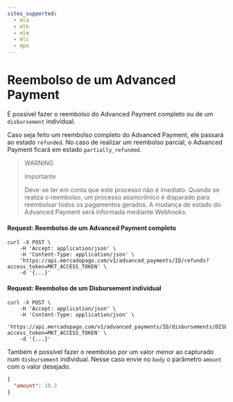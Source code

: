 ```yaml
---
sites_supported:
  - mla
  - mlb
  - mlm
  - mlc
  - mpe
---
```


# Reembolso de um Advanced Payment

É possível fazer o reembolso do Advanced Payment completo ou de um `disbursement` individual.

Caso seja feito um reembolso completo do Advanced Payment, ele passará ao estado `refunded`. No caso de realizar um reembolso parcial, o Advanced Payment ficará em estado `partially_refunded`.

> WARNING
>
> Importante
>
> Deve-se ter em conta que este processo não é imediato. Quando se realiza o reembolso, um processo assincrônico é disparado para reembolsar todos os pagamentos gerados. A mudança de estado do Advanced Payment será informada mediante Webhooks.

#### Request: Reembolso de um Advanced Payment completo
```curl
curl -X POST \
    -H 'Accept: application/json' \
    -H 'Content-Type: application/json' \
    'https://api.mercadopago.com/v1/advanced_payments/ID/refunds?access_token=MKT_ACCESS_TOKEN' \
    -d '{...}'
```

#### Request: Reembolso de um Disbursement individual
```curl
curl -X POST \
    -H 'Accept: application/json' \
    -H 'Content-Type: application/json' \
    'https://api.mercadopago.com/v1/advanced_payments/ID/disbursements/DISBURSEMENT_ID/refunds?access_token=MKT_ACCESS_TOKEN' \
    -d '{...}'
```

Também é possível fazer o reembolso por um valor menor ao capturado num `disbursement` individual. Nesse caso envie no `body` o parâmetro `amount` com o valor desejado.

```json
{
  "amount": 10.2
}
```  
